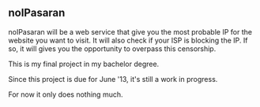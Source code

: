 noIPasaran
----------

noIPasaran will be a web service that give you the most probable IP for the website you want to visit.
It will also check if your ISP is blocking the IP. If so, it will gives you the opportunity to overpass this censorship.

This is my final project in my bachelor degree. 

Since this project is due for June '13, it's still a work in progress.

For now it only does nothing much.
